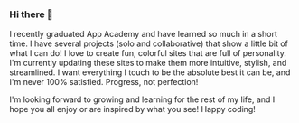 ### Hi there 👋

I recently graduated App Academy and have learned so much in a short time. I have several projects (solo and collaborative) that show a little bit of what I can do! I love to create fun, colorful sites that are full of personality. I'm currently updating these sites to make them more intuitive, stylish, and streamlined. I want everything I touch to be the absolute best it can be, and I'm never 100% satisfied. Progress, not perfection! 

I'm looking forward to growing and learning for the rest of my life, and I hope you all enjoy or are inspired by what you see! Happy coding!

<!--
**CamTangalakis/CamTangalakis** is a ✨ _special_ ✨ repository because its `README.md` (this file) appears on your GitHub profile.

Here are some ideas to get you started:

- 🔭 I’m currently working on ...
- 🌱 I’m currently learning ...
- 👯 I’m looking to collaborate on ...
- 🤔 I’m looking for help with ...
- 💬 Ask me about ...
- 📫 How to reach me: ...
- 😄 Pronouns: ...
- ⚡ Fun fact: ...
-->
